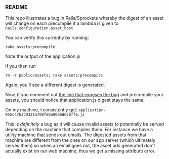 ### README

This repo illustrates a bug in Rails/Sprockets whereby the digest of an asset
will change on each precompile if a lambda is given to `Rails.configuration.asset_host`

You can verify this currently by running:

`rake assets:precompile`

Note the output of the application.js

If you then run

`rm -r public/assets; rake assets:precompile`

Again, you'll see a different digest is generated.

Now, if you comment out [the line that exposes the bug](https://github.com/bradrobertson/assets-precompile-digest-bug/blob/master/config/application.rb#L23)
and precompile your assets, you should notice that application.js digest stays the same.

On my machine, I consistently get: `application-955c47b3c9321a709fe0a90a0d67bffe.js`

This is *definitely* a bug as it will cause invalid assets to potentially be served
depending on the machine that compiles them. For instance we have a utility
machine that sends out emails. The digested assets from that machine are different
from the ones on our app server (which ultimately serves them) so when an email goes
out, the asset urls generated don't actually exist on our web machine, thus we get
a missing attribute error.
